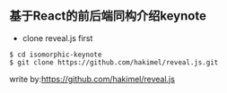 ## 基于React的前后端同构介绍keynote

* clone reveal.js first
```
$ cd isomorphic-keynote
$ git clone https://github.com/hakimel/reveal.js.git 
```

write by:https://github.com/hakimel/reveal.js